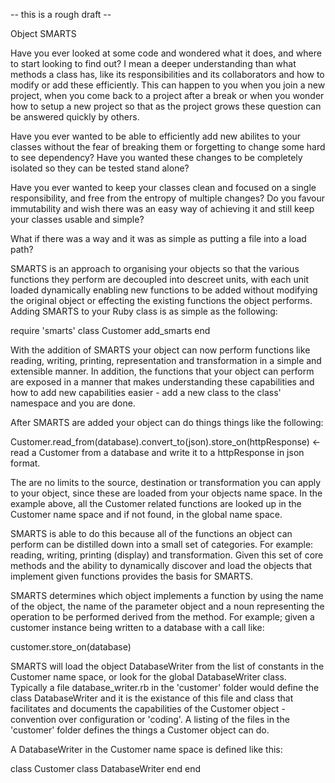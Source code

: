 -- this is a rough draft -- 

Object SMARTS 

Have you ever looked at some code and wondered what it does, and where to start looking to find out?
I mean a deeper understanding than what methods a class has, like its responsibilities and its 
collaborators and how to modify or add these efficiently.
This can happen to you when you join a new project, when you come back to a project after a break
or when you wonder how to setup a new project so that as the project grows these question can be 
answered quickly by others.

Have you ever wanted to be able to efficiently add new abilites to your classes without the fear of
breaking them or forgetting to change some hard to see dependency? Have you wanted these changes to
be completely isolated so they can be tested stand alone? 

Have you ever wanted to keep your classes clean and focused on a single responsibility, and free from 
the entropy of multiple changes? Do you favour immutability and wish there was an easy way of 
achieving it and still keep your classes usable and simple?

What if there was a way and it was as simple as putting a file into a load path?


SMARTS is an approach to organising your objects so that the various functions they perform are decoupled
into descreet units, with each unit loaded dynamically enabling new functions to be added without modifying
the original object or effecting the existing functions the object performs. Adding SMARTS to your Ruby 
class is as simple as the following:

require 'smarts'
class Customer
  add_smarts
end

With the addition of SMARTS your object can now perform functions like reading, writing, printing, 
representation and transformation in a simple and extensible manner. In addition, the functions that
your object can perform are exposed in a manner that makes understanding these capabilities and how to
add new capabilities easier - add a new class to the class' namespace and you are done.

After SMARTS are added your object can do things things like the following:

Customer.read_from(database).convert_to(json).store_on(httpResponse)
<- read a Customer from a database and write it to a httpResponse in json format.

The are no limits to the source, destination or transformation you can apply to your object, since these
are loaded from your objects name space. In the example above, all the Customer related functions are 
looked up in the Customer name space and if not found, in the global name space.

SMARTS is able to do this because all of the functions an object can perform can be distilled down into a
small set of categories. For example: reading, writing, printing (display) and transformation. Given this
set of core methods and the ability to dynamically discover and load the objects that implement given
functions provides the basis for SMARTS.

SMARTS determines which object implements a function by using the name of the object, the name of the parameter 
object and a noun representing the operation to be performed derived from the method. For example; given a 
customer instance being written to a database with a call like: 

  customer.store_on(database) 

SMARTS will load the object DatabaseWriter from the list of constants in the Customer name space, or look for 
the global DatabaseWriter class. Typically a file database_writer.rb in the 'customer' folder would define the
class DatabaseWriter and it is the existance of this file and class that facilitates and documents the capabilities
of the Customer object - convention over configuration or 'coding'. A listing of the files in the 'customer'
folder defines the things a Customer object can do.

A DatabaseWriter in the Customer name space is defined like this:

class Customer
  class DatabaseWriter
  end
end

